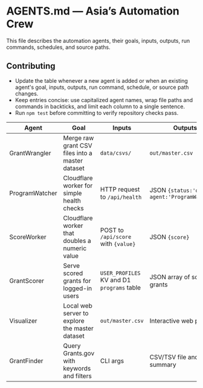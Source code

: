 # AGENTS.md — Asia’s Automation Crew

This file describes the automation agents, their goals, inputs, outputs, run commands, schedules, and source paths.

## Contributing

- Update the table whenever a new agent is added or when an existing agent's goal, inputs, outputs, run command, schedule, or source path changes.
- Keep entries concise: use capitalized agent names, wrap file paths and commands in backticks, and limit each column to a single sentence.
- Run `npm test` before committing to verify repository checks pass.

| Agent | Goal | Inputs | Outputs | Run Command | Schedule | Source |
|-------|------|--------|---------|-------------|----------|--------|
| GrantWrangler | Merge raw grant CSV files into a master dataset | `data/csvs/` | `out/master.csv` | `make wrangle` | On new data arrival | `wrangle_grants.py` |
| ProgramWatcher | Cloudflare worker for simple health checks | HTTP request to `/api/health` | JSON `{status:'ok', agent:'ProgramWatcher'}` | `npx wrangler dev --local` | Always on | `workers/program_watcher_worker.js` |
| ScoreWorker | Cloudflare worker that doubles a numeric value | POST to `/api/score` with `{value}` | JSON `{score}` | `npx wrangler dev --local` | On demand | `worker/src/worker.ts` |
| GrantScorer | Serve scored grants for logged-in users | `USER_PROFILES` KV and D1 `programs` table | JSON array of scored grants | `npx wrangler dev --local` | On demand | `worker.js` |
| Visualizer | Local web server to explore the master dataset | `out/master.csv` | Interactive web page | `make visualize` | After data updates | `visualize_grants_web.py` |
| GrantFinder | Query Grants.gov with keywords and filters | CLI args | CSV/TSV file and printed summary | `python search_grants.py education` | On demand | `search_grants.py` |
